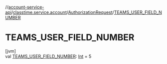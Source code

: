 //[account-service-api](../../../index.md)/[classtime.service.account](../index.md)/[AuthorizationRequest](index.md)/[TEAMS_USER_FIELD_NUMBER](-t-e-a-m-s_-u-s-e-r_-f-i-e-l-d_-n-u-m-b-e-r.md)

# TEAMS_USER_FIELD_NUMBER

[jvm]\
val [TEAMS_USER_FIELD_NUMBER](-t-e-a-m-s_-u-s-e-r_-f-i-e-l-d_-n-u-m-b-e-r.md): [Int](https://kotlinlang.org/api/latest/jvm/stdlib/kotlin/-int/index.html) = 5
